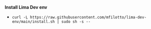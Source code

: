 **Install Lima Dev env**
- `curl -L https://raw.githubusercontent.com/mfilotto/lima-dev-env/main/install.sh | sudo sh -s --`
